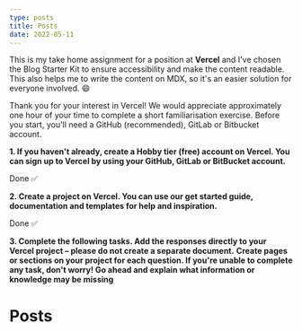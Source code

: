 ```yaml
---
type: posts
title: Posts
date: 2022-05-11
---
```


This is my take home assignment for a position at **Vercel** and I've chosen the Blog Starter Kit to ensure accessibility and make the content readable. This also helps me to write the content on MDX, so it's an easier solution for everyone involved. 😄

Thank you for your interest in Vercel! We would appreciate approximately one hour of your time to complete a short familiarisation exercise. Before you start, you'll need a GitHub (recommended), GitLab or Bitbucket account. 

**1. If you haven't already, create a Hobby tier (free) account on Vercel. You can sign up to Vercel by using your GitHub, GitLab or BitBucket account.**

  Done ✅

**2. Create a project on Vercel. You can use our get started guide, documentation and templates for help and inspiration.**

  Done ✅

**3. Complete the following tasks. Add the responses directly to your Vercel project – please do not create a separate document.**
**Create pages or sections on your project for each question. If you're unable to complete any task, don't worry! Go ahead and explain what information or knowledge may be missing**

# Posts
